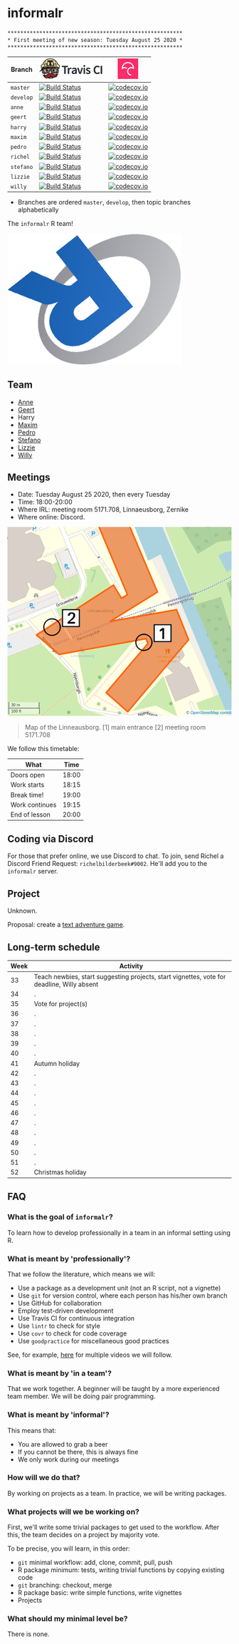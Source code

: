 # informalr

```
*******************************************************
* First meeting of new season: Tuesday August 25 2020 *
*******************************************************
```

Branch   |[![Travis CI logo](man/figures/TravisCI.png)](https://travis-ci.org)                                                      |[![Codecov logo](man/figures/Codecov.png)](https://www.codecov.io)
---------|--------------------------------------------------------------------------------------------------------------------------|-------------------------------------------------------------------------------------------------------------------------------------------------------
`master` |[![Build Status](https://travis-ci.org/informalr/informalr.svg?branch=master)](https://travis-ci.org/informalr/informalr) |[![codecov.io](https://codecov.io/github/informalr/informalr/coverage.svg?branch=master)](https://codecov.io/github/informalr/informalr/branch/master)
`develop`|[![Build Status](https://travis-ci.org/informalr/informalr.svg?branch=develop)](https://travis-ci.org/informalr/informalr)|[![codecov.io](https://codecov.io/github/informalr/informalr/coverage.svg?branch=develop)](https://codecov.io/github/informalr/informalr/branch/develop)
`anne`   |[![Build Status](https://travis-ci.org/informalr/informalr.svg?branch=anne)](https://travis-ci.org/informalr/informalr)   |[![codecov.io](https://codecov.io/github/informalr/informalr/coverage.svg?branch=anne)](https://codecov.io/github/informalr/informalr/branch/anne)
`geert`  |[![Build Status](https://travis-ci.org/informalr/informalr.svg?branch=geert)](https://travis-ci.org/informalr/informalr)  |[![codecov.io](https://codecov.io/github/informalr/informalr/coverage.svg?branch=geert)](https://codecov.io/github/informalr/informalr/branch/geert)
`harry`  |[![Build Status](https://travis-ci.org/informalr/informalr.svg?branch=harry)](https://travis-ci.org/informalr/informalr)  |[![codecov.io](https://codecov.io/github/informalr/informalr/coverage.svg?branch=harry)](https://codecov.io/github/informalr/informalr/branch/harry)
`maxim`  |[![Build Status](https://travis-ci.org/informalr/informalr.svg?branch=maxim)](https://travis-ci.org/informalr/informalr)  |[![codecov.io](https://codecov.io/github/informalr/informalr/coverage.svg?branch=maxim)](https://codecov.io/github/informalr/informalr/branch/maxim)
`pedro`  |[![Build Status](https://travis-ci.org/informalr/informalr.svg?branch=pedro)](https://travis-ci.org/informalr/informalr)  |[![codecov.io](https://codecov.io/github/informalr/informalr/coverage.svg?branch=pedro)](https://codecov.io/github/informalr/informalr/branch/pedro)
`richel` |[![Build Status](https://travis-ci.org/informalr/informalr.svg?branch=richel)](https://travis-ci.org/informalr/informalr) |[![codecov.io](https://codecov.io/github/informalr/informalr/coverage.svg?branch=richel)](https://codecov.io/github/informalr/informalr/branch/richel)
`stefano`|[![Build Status](https://travis-ci.org/informalr/informalr.svg?branch=stefano)](https://travis-ci.org/informalr/informalr)|[![codecov.io](https://codecov.io/github/informalr/informalr/coverage.svg?branch=stefano)](https://codecov.io/github/informalr/informalr/branch/stefano)
`lizzie` |[![Build Status](https://travis-ci.org/informalr/informalr.svg?branch=lizzie)](https://travis-ci.org/informalr/informalr) |[![codecov.io](https://codecov.io/github/informalr/informalr/coverage.svg?branch=lizzie)](https://codecov.io/github/informalr/informalr/branch/lizzie)
`willy`  |[![Build Status](https://travis-ci.org/informalr/informalr.svg?branch=willy)](https://travis-ci.org/informalr/informalr)  |[![codecov.io](https://codecov.io/github/informalr/informalr/coverage.svg?branch=willy)](https://codecov.io/github/informalr/informalr/branch/willy)

 * Branches are ordered `master`, `develop`, then topic branches alphabetically

The `informalr` R team!

![informalr logo](pics/informalr_logo.png)

## Team

 * [Anne](https://github.com/fastnotfurious)
 * [Geert](https://github.com/bogeert)
 * Harry
 * [Maxim](https://github.com/MaximBaranov87)
 * [Pedro](https://github.com/Neves-P)
 * [Stefano](https://github.com/swom)
 * [Lizzie](https://github.com/Lizzie-Roeble)
 * [Willy](https://github.com/FrieseWoudloper)

## Meetings

 * Date: Tuesday August 25 2020, then every Tuesday
 * Time: 18:00-20:00
 * Where IRL: meeting room 5171.708, Linnaeusborg, Zernike
 * Where online: Discord.

![](linneausborg_annotated.png)

> Map of the Linneausborg. [1] main entrance [2] meeting room 5171.708

We follow this timetable:

What             | Time
-----------------|------
Doors open       |18:00
Work starts      |18:15
Break time!      |19:00
Work continues   |19:15
End of lesson    |20:00

## Coding via Discord

For those that prefer online, we use Discord to chat.
To join, send Richel a Discord Friend Request: `richelbilderbeek#9002`.
He'll add you to the `informalr` server.

## Project

Unknown.

Proposal: create a [text adventure game](https://github.com/informalr/textadventure#textadventure).

## Long-term schedule

Week|Activity
----|----------
 33 |Teach newbies, start suggesting projects, start vignettes, vote for deadline, Willy absent
 34 |.
 35 |Vote for project(s)
 36 |.
 37 |.
 38 |.
 39 |.
 40 |.
 41 |Autumn holiday
 42 |.
 43 |.
 44 |.
 45 |.
 46 |.
 47 |.
 48 |.
 49 |.
 50 |.
 51 |.
 52 |Christmas holiday

## FAQ

### What is the goal of `informalr`?

To learn how to develop professionally in a team in an informal setting using R.

### What is meant by 'professionally'?

That we follow the literature, which means we will:

 * Use a package as a development unit (not an R script, not a vignette)
 * Use `git` for version control, where each person has his/her own branch
 * Use GitHub for collaboration
 * Employ test-driven development
 * Use Travis CI for continuous integration
 * Use `lintr` to check for style
 * Use `covr` to check for code coverage
 * Use `goodpractice` for miscellaneous good practices

See, for example, [here](https://github.com/richelbilderbeek/PresentationsAboutR)
for multiple videos we will follow.

### What is meant by 'in a team'?

That we work together.
A beginner will be taught by a more experienced team member.
We will be doing pair programming.

### What is meant by 'informal'?

This means that:

 * You are allowed to grab a beer
 * If you cannot be there, this is always fine
 * We only work during our meetings

### How will we do that?

By working on projects as a team. In practice, we will be writing packages.

### What projects will we be working on?

First, we'll write some trivial packages to get used to the workflow.
After this, the team decides on a project by majority vote.

To be precise, you will learn, in this order:

 * `git` minimal workflow: add, clone, commit, pull, push
 * R package minimum: tests, writing trivial functions by copying existing code
 * `git` branching: checkout, merge
 * R package basic: write simple functions, write vignettes
 * Projects

### What should my minimal level be?

There is none.

